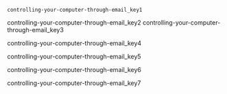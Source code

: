 ```ngMeta
controlling-your-computer-through-email_key1
```

controlling-your-computer-through-email_key2
controlling-your-computer-through-email_key3


controlling-your-computer-through-email_key4



controlling-your-computer-through-email_key5


controlling-your-computer-through-email_key6


controlling-your-computer-through-email_key7
